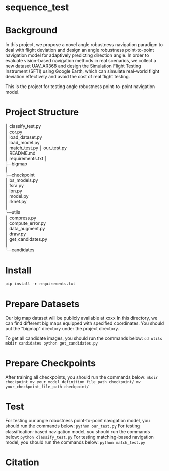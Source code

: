 # sequence_test
# Background
In this project, we propose a novel angle robustness navigation paradigm to deal with flight deviation and 
design an angle robustness point-to-point navigation model for adaptively predicting direction angle.
In order to evaluate vision-based navigation methods in real scenarios, we collect a new dataset UAV_AR368 and 
design the Simulation Flight Testing Instrument (SFTI) using Google Earth, 
which can simulate real-world flight deviation effectively and avoid the cost of real flight testing.

This is the project for testing angle robustness point-to-point navigation model.

# Project Structure             
│  classify_test.py  
│  cor.py  
│  load_dataset.py  
│  load_model.py  
│  match_test.py
│  our_test.py  
│  README.md  
│  requirements.txt
│  
├─bigmap  
│  
├─checkpoint  
│  bs_models.py  
│  fsra.py  
│  lpn.py  
│  model.py  
│  rknet.py  
│  
└─utils  
    │  compress.py  
    │  compute_error.py  
    │  data_augment.py  
    │  draw.py  
    │  get_candidates.py  
    │  
    └─candidates   

# Install
`pip install -r requirements.txt`

# Prepare Datasets
Our big map dataset will be publicly available at xxxx
In this directory, we can find different big maps equipped with specified coordinates.
You should put the "bigmap" directory under the project directory.

To get all candidate images, you should run the commands below:
`cd utils
mkdir candidates
python get_candidates.py`

# Prepare Checkpoints
After training all checkpoints, you should run the commands below:
`mkdir checkpoint
mv your_model_definition_file_path checkpoint/
mv your_checkpoint_file_path checkpoint/`

# Test
For testing our angle robustness point-to-point navigation model, you should run the commands below:
`python our_test.py`
For testing classification-based navigation model, you should run the commands below:
`python classify_test.py`
For testing matching-based navigation model, you should run the commands below:
`python match_test.py`

# Citation
